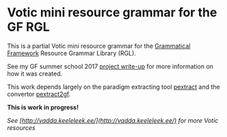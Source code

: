 # Votic mini resource grammar for the GF RGL

This is a partial Votic mini resource grammar for the [Grammatical Framework](http://grammaticalframework.org/) Resource Grammar Library (RGL).

See my GF summer school 2017 [project write-up](https://github.com/keeleleek/GF-Votic/blob/master/GFSS2017-project-presentation.md) for more information on how it was created.

This work depends largely on the paradigm extracting tool [pextract](https://github.com/marfors/paradigmextract) and the convertor [pextract2gf](https://github.com/keeleleek/pextract2gf).

__This is work in progress!__

_See [http://vadda.keeleleek.ee/](http://vadda.keeleleek.ee/) for more Votic resources_
